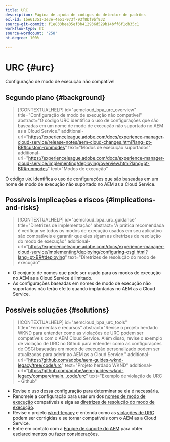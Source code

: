 ```yaml
---
title: URC
description: Página de ajuda de códigos do detector de padrões
exl-id: 1be61351-3e3e-4e51-973f-93f8bf9bf932
source-git-commit: f1e833bea35ef3b412936d529b14bff6f1cb35c1
workflow-type: ht
source-wordcount: '258'
ht-degree: 100%

---
```


# URC {#urc}

Configuração de modo de execução não compatível

## Segundo plano {#background}

>[!CONTEXTUALHELP]
>id="aemcloud_bpa_urc_overview"
>title="Configuração de modo de execução não compatível"
>abstract="O código URC identifica o uso de configurações que são baseadas em um nome de modo de execução não suportado no AEM as a Cloud Service."
>additional-url="https://experienceleague.adobe.com/docs/experience-manager-cloud-service/release-notes/aem-cloud-changes.html?lang=pt-BR#custom-runmodes" text="Modos de execução suportados"
>additional-url="https://experienceleague.adobe.com/docs/experience-manager-cloud-service/implementing/deploying/overview.html?lang=pt-BR#runmodes" text="Modos de execução"

O código `URC` identifica o uso de configurações que são baseadas em um nome de modo de execução não suportado no AEM as a Cloud Service.

## Possíveis implicações e riscos {#implications-and-risks}

>[!CONTEXTUALHELP]
>id="aemcloud_bpa_urc_guidance"
>title="Diretrizes de implementação"
>abstract="A prática recomendada é verificar se todos os modos de execução usados em seu aplicativo são compatíveis e garantir que eles sigam as diretrizes de resolução do modo de execução"
>additional-url="https://experienceleague.adobe.com/docs/experience-manager-cloud-service/implementing/deploying/configuring-osgi.html?lang=pt-BR#deploying" text="Diretrizes de resolução do modo de execução"

* O conjunto de nomes que pode ser usado para os modos de execução no AEM as a Cloud Service é limitado.
* As configurações baseadas em nomes de modo de execução não suportados não terão efeito quando implantadas no AEM as a Cloud Service.

## Possíveis soluções {#solutions}

>[!CONTEXTUALHELP]
>id="aemcloud_bpa_urc_tools"
>title="Ferramentas e recursos"
>abstract="Revise o projeto herdado WKND para entender como as violações de URC podem ser compatíveis com o AEM Cloud Service. Além disso, revise o exemplo de violação de URC no Github para entender como as configurações de OSGi baseadas em modo de execução personalizado podem ser atualizadas para aderir ao AEM as a Cloud Service."
>additional-url="https://github.com/adobe/aem-guides-wknd-legacy/tree/code/urc" text="Projeto herdado WKND"
>additional-url="https://github.com/adobe/aem-guides-wknd-legacy/compare/main...code/urc" text="Exemplo de violação de URC - Github"

* Revise o uso dessa configuração para determinar se ela é necessária.
* Renomeie a configuração para usar um dos [nomes de modo de execução](https://experienceleague.adobe.com/docs/experience-manager-cloud-service/release-notes/aem-cloud-changes.html?lang=pt-BR#custom-runmodes) compatíveis e siga as [diretrizes de resolução do modo de execução](https://experienceleague.adobe.com/docs/experience-manager-cloud-service/implementing/deploying/configuring-osgi.html?lang=pt-BR#runmode-resolution).
* Revise o projeto [wknd-legacy](https://github.com/adobe/aem-guides-wknd-legacy/tree/code/urc) e entenda como as [violações de URC](https://github.com/adobe/aem-guides-wknd-legacy/compare/main...code/urc) podem ser corrigidas e se tornar compatíveis com o AEM as a Cloud Service.
* Entre em contato com a [Equipe de suporte do AEM](https://helpx.adobe.com/br/enterprise/using/support-for-experience-cloud.html) para obter esclarecimentos ou fazer considerações.
